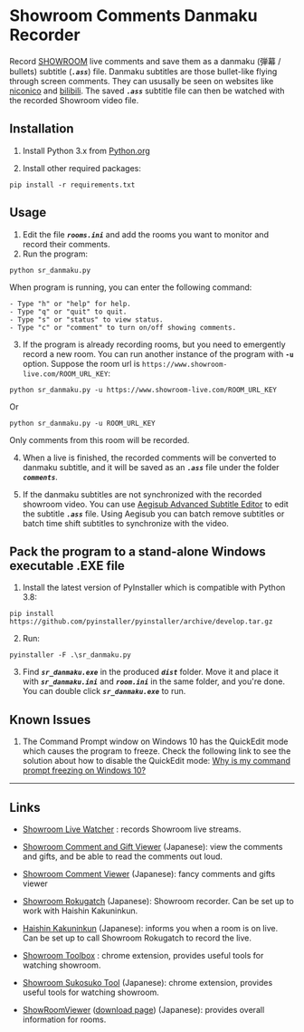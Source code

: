 # Showroom Comments Danmaku Recorder
Record [SHOWROOM](https://www.showroom-live.com/) live comments and save them as a danmaku (弾幕 / bullets) subtitle (***`.ass`***) file.
Danmaku subtitles are those bullet-like flying through screen comments. They can ususally be seen on websites like [niconico](https://www.nicovideo.jp/) and [bilibili](https://www.bilibili.com/). 
The saved ***`.ass`*** subtitle file can then be watched with the recorded Showroom video file.

## Installation
1. Install Python 3.x from [Python.org](https://www.python.org/downloads/)

2. Install other required packages:
```
pip install -r requirements.txt
```

## Usage

1. Edit the file ***`rooms.ini`*** and add the rooms you want to monitor and record their comments.  
2. Run the program:
```
python sr_danmaku.py
```

When program is running, you can enter the following command:
```
- Type "h" or "help" for help.
- Type "q" or "quit" to quit.
- Type "s" or "status" to view status.
- Type "c" or "comment" to turn on/off showing comments.
```

3. If the program is already recording rooms, but you need to emergently record a new room.
You can run another instance of the program with **`-u`** option.
Suppose the room url is `https://www.showroom-live.com/ROOM_URL_KEY`:
```
python sr_danmaku.py -u https://www.showroom-live.com/ROOM_URL_KEY
```
Or
```
python sr_danmaku.py -u ROOM_URL_KEY
```
Only comments from this room will be recorded.

4. When a live is finished, the recorded comments will be converted to danmaku subtitle, and it will be saved as an ***`.ass`*** file under the folder ***`comments`***.

5. If the danmaku subtitles are not synchronized with the recorded showroom video. You can use [Aegisub Advanced Subtitle Editor](http://www.aegisub.org/) to edit the subtitle ***`.ass`*** file. Using Aegisub you can batch remove subtitles or batch time shift subtitles to synchronize with the video.

## Pack the program to a stand-alone Windows executable .EXE file
1. Install the latest version of PyInstaller which is compatible with Python 3.8:
```
pip install https://github.com/pyinstaller/pyinstaller/archive/develop.tar.gz
```
2. Run:
```
pyinstaller -F .\sr_danmaku.py
```
3. Find ***`sr_danmaku.exe`*** in the produced ***`dist`*** folder. 
Move it and place it with ***`sr_danmaku.ini`*** and ***`room.ini`*** in the same folder, and you're done.
You can double click ***`sr_danmaku.exe`*** to run.


## Known Issues

1. The Command Prompt window on Windows 10 has the QuickEdit mode which causes the program to freeze. Check the following link to 
see the solution about how to disable the QuickEdit mode: [Why is my command prompt freezing on Windows 10?](https://stackoverflow.com/questions/33883530/why-is-my-command-prompt-freezing-on-windows-10)


-----------------------------------------------------------------------
## Links
- [Showroom Live Watcher](https://github.com/wlerin/showroom) : records Showroom live streams.

- [Showroom Comment and Gift Viewer](http://sr-viewer.sacra.co/) (Japanese): view the comments and gifts, and be able to read the comments out loud.

- [Showroom Comment Viewer](http://sr-com.net/comment_viewer/pc/) (Japanese): fancy comments and gifts viewer

- [Showroom Rokugatch](https://www.skypower.xyz/showroom_rokugatch.html) (Japanese): Showroom recorder. Can be set up to work with Haishin Kakuninkun.

- [Haishin Kakuninkun](https://www.skypower.xyz/haishin_kakuninkun.html) (Japanese): informs you when a room is on live. Can be set up to call Showroom Rokugatch to record the live.

- [Showroom Toolbox](https://chrome.google.com/webstore/detail/showroom-toolbox/jlelpggiclkhdadagnbdjblokcnnhanl) : chrome extension, provides useful tools for watching showroom.

- [Showroom Sukosuko Tool](https://chrome.google.com/webstore/detail/showroom-%E3%81%99%E3%81%93%E3%81%99%E3%81%93%E3%83%84%E3%83%BC%E3%83%AB/ohfkmalmidmhailhaiifeplheagoopap) (Japanese): chrome extension, provides useful tools for watching showroom.

- [ShowRoomViewer](http://iroiro.konjiki.jp/) ([download page](http://iroiro.konjiki.jp/tool.html)) (Japanese): provides overall information for rooms. 


